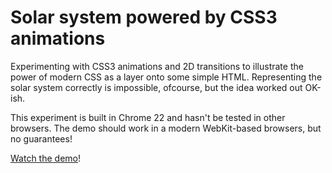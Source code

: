 # Solar system powered by CSS3 animations

Experimenting with CSS3 animations and 2D transitions to illustrate the power of modern CSS as a layer onto some simple HTML. Representing the solar system correctly is impossible, ofcourse, but the idea worked out OK-ish.

This experiment is built in Chrome 22 and hasn't be tested in other browsers. The demo should work in a modern WebKit-based browsers, but no guarantees!

[Watch the demo](https://rawgithub.com/pesla/lab/master/css/transitions-animations/solar-system/index.html)!